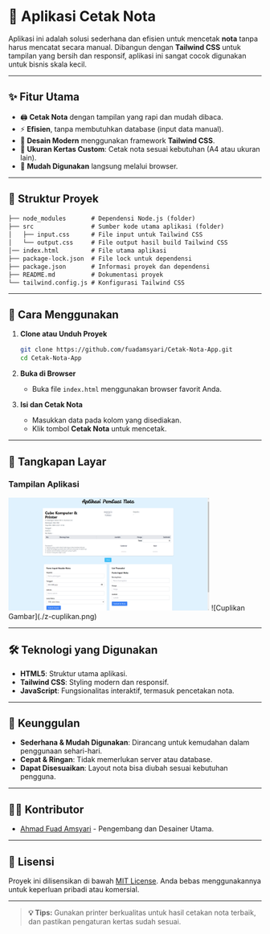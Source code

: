 # 🧾 Aplikasi Cetak Nota

Aplikasi ini adalah solusi sederhana dan efisien untuk mencetak **nota** tanpa harus mencatat secara manual. Dibangun dengan **Tailwind CSS** untuk tampilan yang bersih dan responsif, aplikasi ini sangat cocok digunakan untuk bisnis skala kecil.

---

## ✨ **Fitur Utama**

- 🖨️ **Cetak Nota** dengan tampilan yang rapi dan mudah dibaca.
- ⚡ **Efisien**, tanpa membutuhkan database (input data manual).
- 🎨 **Desain Modern** menggunakan framework **Tailwind CSS**.
- 📄 **Ukuran Kertas Custom**: Cetak nota sesuai kebutuhan (A4 atau ukuran lain).
- 🧩 **Mudah Digunakan** langsung melalui browser.

---

## 📂 **Struktur Proyek**

```plaintext
├── node_modules       # Dependensi Node.js (folder)
├── src                # Sumber kode utama aplikasi (folder)
│   ├── input.css      # File input untuk Tailwind CSS
│   └── output.css     # File output hasil build Tailwind CSS
│── index.html         # File utama aplikasi
├── package-lock.json  # File lock untuk dependensi
├── package.json       # Informasi proyek dan dependensi
├── README.md          # Dokumentasi proyek
└── tailwind.config.js # Konfigurasi Tailwind CSS
```

---

## 🚀 **Cara Menggunakan**

1. **Clone atau Unduh Proyek**

   ```bash
   git clone https://github.com/fuadamsyari/Cetak-Nota-App.git
   cd Cetak-Nota-App
   ```

2. **Buka di Browser**

   - Buka file `index.html` menggunakan browser favorit Anda.

3. **Isi dan Cetak Nota**

   - Masukkan data pada kolom yang disediakan.
   - Klik tombol **Cetak Nota** untuk mencetak.

---

## 📸 **Tangkapan Layar**

### Tampilan Aplikasi

<img src="./z-cuplikan.png" alt="Logo Perusahaan" width="400">
![Cuplikan Gambar](./z-cuplikan.png)

---

## 🛠️ **Teknologi yang Digunakan**

- **HTML5**: Struktur utama aplikasi.
- **Tailwind CSS**: Styling modern dan responsif.
- **JavaScript**: Fungsionalitas interaktif, termasuk pencetakan nota.

---

## 🌟 **Keunggulan**

- **Sederhana & Mudah Digunakan**: Dirancang untuk kemudahan dalam penggunaan sehari-hari.
- **Cepat & Ringan**: Tidak memerlukan server atau database.
- **Dapat Disesuaikan**: Layout nota bisa diubah sesuai kebutuhan pengguna.

---

## 👨‍💻 **Kontributor**

- [Ahmad Fuad Amsyari](https://github.com/fuadamsyari) - Pengembang dan Desainer Utama.

---

## 📜 **Lisensi**

Proyek ini dilisensikan di bawah [MIT License](LICENSE). Anda bebas menggunakannya untuk keperluan pribadi atau komersial.

---

> **💡 Tips:** Gunakan printer berkualitas untuk hasil cetakan nota terbaik, dan pastikan pengaturan kertas sudah sesuai.
